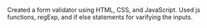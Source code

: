 Created a form validator using HTML, CSS, and JavaScript.
Used js functions, regExp, and if else statements for varifying the inputs.
